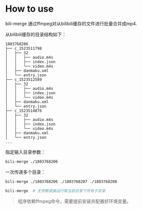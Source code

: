 # How to use
bili-merge 通过ffmpeg对从bilibili缓存的文件进行批量合并成mp4. 

从bilibili缓存的目录结构如下：
```
1803768206
├── c_1523511798
│   ├── 32
│   │   ├── audio.m4s
│   │   ├── index.json
│   │   └── video.m4s
│   ├── danmaku.xml
│   └── entry.json
├── c_1523512589
│   ├── 32
│   │   ├── audio.m4s
│   │   ├── index.json
│   │   └── video.m4s
│   ├── danmaku.xml
│   └── entry.json
├── c_1523514876
│   ├── 32
│   │   ├── audio.m4s
│   │   ├── index.json
│   │   └── video.m4s
│   ├── danmaku.xml
│   └── entry.json
...
```

指定输入目录参数：
```sh
bili-merge ./1803768206
```

一次传递多个目录：
```sh
bili-merge ./1803768206 ./1803768207 ./1803768208
```

```sh
bili-merge  # 无参数直接运行取当前目录下所有子目录
```

> 程序依赖ffmpeg命令，需要提前安装并配置好环境变量。